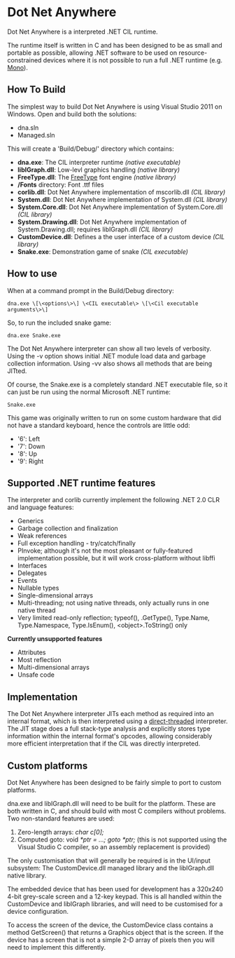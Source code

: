 Dot Net Anywhere
================
Dot Net Anywhere is a interpreted .NET CIL runtime.

The runtime itself is written in C and has been designed to be as small and portable as possible, allowing .NET software to be used on resource-constrained devices where it is not possible to run a full .NET runtime (e.g. [Mono][1]).

How To Build
------------
The simplest way to build Dot Net Anywhere is using Visual Studio 2011 on Windows. Open and build both the solutions:

* dna.sln
* Managed.sln

This will create a 'Build/Debug/' directory which contains:

* **dna.exe**: The CIL interpreter runtime *(native executable)*
* **libIGraph.dll**: Low-levl graphics handling *(native library)*
* **FreeType.dll**: The [FreeType][2] font engine *(native library)*
* **/Fonts** directory: Font .ttf files
* **corlib.dll**: Dot Net Anywhere implementation of mscorlib.dll *(CIL library)*
* **System.dll**:  Dot Net Anywhere implementation of System.dll *(CIL library)*
* **System.Core.dll**:  Dot Net Anywhere implementation of System.Core.dll *(CIL library)*
* **System.Drawing.dll**:  Dot Net Anywhere implementation of System.Drawing.dll; requires libIGraph.dll *(CIL library)*
* **CustomDevice.dll**: Defines a the user interface of a custom device *(CIL library)*
* **Snake.exe**: Demonstration game of snake *(CIL executable)*

How to use
----------

When at a command prompt in the Build/Debug directory:

```
dna.exe \[\<options\>\] \<CIL executable\> \[\<Cil executable arguments\>\]
```

So, to run the included snake game:

```
dna.exe Snake.exe
```

The Dot Net Anywhere interpreter can show all two levels of verbosity. Using the -v option shows initial .NET module load data and garbage collection information. Using -vv also shows all methods that are being JITted.

Of course, the Snake.exe is a completely standard .NET executable file, so it can just be run using the normal Microsoft .NET runtime:

```
Snake.exe
```

This game was originally written to run on some custom hardware that did not have a standard keyboard, hence the controls are little odd:

* '6': Left
* '7': Down
* '8': Up
* '9': Right

Supported .NET runtime features
-------------------------------

The interpreter and corlib currently implement the following .NET 2.0 CLR and language features:

* Generics
* Garbage collection and finalization
* Weak references
* Full exception handling - try/catch/finally
* PInvoke; although it's not the most pleasant or fully-featured implementation possible, but it will work cross-platform without libffi
* Interfaces
* Delegates
* Events
* Nullable types
* Single-dimensional arrays
* Multi-threading; not using native threads, only actually runs in one native thread
* Very limited read-only reflection; typeof(), .GetType(), Type.Name, Type.Namespace, Type.IsEnum(), \<object\>.ToString() only

**Currently unsupported features**

* Attributes
* Most reflection
* Multi-dimensional arrays
* Unsafe code

Implementation
--------------

The Dot Net Anywhere interpreter JITs each method as required into an internal format, which is then interpreted using a [direct-threaded][3] interpreter. The JIT stage does a full stack-type analysis and explicitly stores type information within the internal format's opcodes, allowing considerably more efficient interpretation that if the CIL was directly interpreted.

Custom platforms
-------------------------

Dot Net Anywhere has been designed to be fairly simple to port to custom platforms.

dna.exe and libIGraph.dll will need to be built for the platform. These are both written in C, and should build with most C compilers without problems. Two non-standard features are used:

1. Zero-length arrays: *char c[0];*
2. Computed goto: void *\*ptr = ...; goto \*ptr;* (this is not supported using the Visual Studio C compiler, so an assembly replacement is provided)

The only customisation that will generally be required is in the UI/input subsystem: The CustomDevice.dll managed library and the libIGraph.dll native library.

The embedded device that has been used for development has a 320x240 4-bit grey-scale screen and a 12-key keypad. This is all handled within the CustomDevice and libIGraph libraries, and will need to be customised for a device configuration.

To access the screen of the device, the CustomDevice class contains a method GetScreen() that returns a Graphics object that is the screen. If the device has a screen that is not a simple 2-D array of pixels then you will need to implement this differently.


[1]: http://www.mono-project.com
[2]: http://freetype.org
[3]: http://en.wikipedia.org/wiki/Threaded_code
